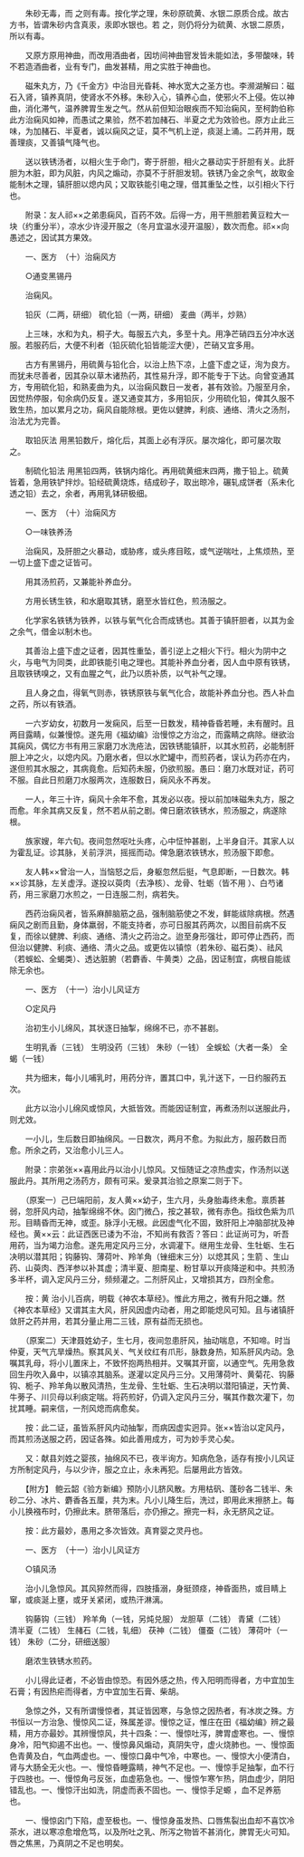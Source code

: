 <!-- { "loadSidebar": true } -->
　　朱砂无毒，而 之则有毒。按化学之理，朱砂原硫黄、水银二原质合成。故古方书，皆谓朱砂内含真汞，汞即水银也。若 之，则仍将分为硫黄、水银二原质，所以有毒。

　　又原方原用神曲，而改用酒曲者，因坊间神曲窨发皆未能如法，多带酸味，转不若造酒曲者，业有专门，曲发甚精，用之实胜于神曲也。

　　磁朱丸方，乃《千金方》中治目光昏耗、神水宽大之圣方也。李濒湖解曰：磁石入肾，镇养真阴，使肾水不外移。朱砂入心，镇养心血，使邪火不上侵。佐以神曲，消化滞气，温养脾胃生发之气。然从前但知治眼疾而不知治痫风，至柯韵伯称此方治痫风如神，而愚试之果验，然不若加赭石、半夏之尤为效验也。原方止此三味，为加赭石、半夏者，诚以痫风之证，莫不气机上逆，痰涎上涌。二药并用，既善理痰，又善镇气降气也。

　　送以铁锈汤者，以相火生于命门，寄于肝胆，相火之暴动实于肝胆有关。此肝胆为木脏，即为风脏，内风之煽动，亦莫不于肝胆发轫。铁锈乃金之余气，故取金能制木之理，镇肝胆以熄内风；又取铁能引电之理，借其重坠之性，以引相火下行也。

　　附录：友人祁××之弟患痫风，百药不效。后得一方，用干熊胆若黄豆粒大一块（约重分半），凉水少许浸开服之（冬月宜温水浸开温服），数次而愈。祁××向愚述之，因试其方果效。

　　一、医方　（十）治痫风方

　　○通变黑锡丹

　　治痫风。

　　铅灰（二两，研细） 硫化铅（一两，研细） 麦曲（两半，炒熟）

　　上三味，水和为丸，桐子大。每服五六丸，多至十丸。用净芒硝四五分冲水送服。若服药后，大便不利者（铅灰硫化铅皆能涩大便），芒硝又宜多用。

　　古方有黑锡丹，用硫黄与铅化合，以治上热下凉，上盛下虚之证，洵为良方。而犹未尽善者，因其杂以草木诸热药，其性易升浮，即不能专于下达。向曾变通其方，专用硫化铅，和熟麦曲为丸，以治痫风数日一发者，甚有效验。乃服至月余，因觉热停服，旬余病仍反复。遂又通变其方，多用铅灰，少用硫化铅，俾其久服不致生热，加以累月之功，痫风自能除根。更佐以健脾，利痰、通络、清火之汤剂，治法尤为完善。

　　取铅灰法 用黑铅数斤，熔化后，其面上必有浮灰。屡次熔化，即可屡次取之。

　　制硫化铅法 用黑铅四两，铁锅内熔化。再用硫黄细末四两，撒于铅上。硫黄皆着，急用铁铲拌炒。铅经硫黄烧炼，结成砂子，取出晾冷，碾轧成饼者（系未化透之铅）去之，余者，再用乳钵研极细。

　　一、医方　（十）治痫风方

　　○一味铁养汤

　　治痫风，及肝胆之火暴动，或胁疼，或头疼目眩，或气逆喘吐，上焦烦热，至一切上盛下虚之证皆可。

　　用其汤煎药，又兼能补养血分。

　　方用长锈生铁，和水磨取其锈，磨至水皆红色，煎汤服之。

　　化学家名铁锈为铁养，以铁与氧气化合而成锈也。其善于镇肝胆者，以其为金之余气，借金以制木也。

　　其善治上盛下虚之证者，因其性重坠，善引逆上之相火下行。相火为阴中之火，与电气为同类，此即铁能引电之理也。其能补养血分者，因人血中原有铁锈，且取铁锈嗅之，又有血腥之气，此乃以质补质，以气补气之理。

　　且人身之血，得氧气则赤，铁锈原铁与氧气化合，故能补养血分也。西人补血之药，所以有铁酒。

　　一六岁幼女，初数月一发痫风，后至一日数发，精神昏昏若睡，未有醒时。且两目露睛，似兼慢惊。遂先用《福幼编》治慢惊之方治之，而露睛之病除。继欲治其痫风，偶忆方书有用三家磨刀水洗疮法，因铁锈能镇肝，以其水煎药，必能制肝胆上冲之火，以熄内风。乃磨水者，但以水贮罐中，而煎药者，误认为药亦在内，遂但煎其水服之，其病竟愈。后知药未服，仍欲煎服。愚曰：磨刀水既对证，药可不服。自此日煎磨刀水服两次，连服数日，痫风永不再发。

　　一人，年三十许，痫风十余年不愈，其发必以夜。授以前加味磁朱丸方，服之而愈。年余其病又反复，然不若从前之剧。俾日磨浓铁锈水，煎汤服之，病遂除根。

　　族家嫂，年六旬。夜间忽然呕吐头疼，心中怔忡甚剧，上半身自汗。其家人以为霍乱证。诊其脉，关前浮洪，摇摇而动。俾急磨浓铁锈水，煎汤服下即愈。

　　友人韩××曾治一人，当恼怒之后，身躯忽然后挺，气息即断，一日数次。韩××诊其脉，左关虚浮。遂投以萸肉（去净核）、龙骨、牡蛎（皆不用 ）、白芍诸药，用三家磨刀水煎之，一日连服二剂，病若失。

　　西药治痫风者，皆系麻醉脑筋之品，强制脑筋使之不发，鲜能祓除病根。然遇痫风之剧而且勤，身体羸弱，不能支持者，亦可日服其药两次，以图目前病不反复，而徐以健脾、利痰、通络、清火之药治之。迨至身形强壮，即可停止西药，而但治以健脾、利痰、通络、清火之品。或更佐以镇惊（若朱砂、磁石类）、祛风（若蜈蚣、全蝎类）、透达脏腑（若麝香、牛黄类）之品，因证制宜，病根自能祓除无余也。

　　一、医方　（十一）治小儿风证方

　　○定风丹

　　治初生小儿绵风，其状逐日抽掣，绵绵不已，亦不甚剧。

　　生明乳香（三钱） 生明没药（三钱） 朱砂（一钱） 全蜈蚣（大者一条） 全蝎（一钱）

　　共为细末，每小儿哺乳时，用药分许，置其口中，乳汁送下，一日约服药五次。

　　此方以治小儿绵风或惊风，大抵皆效。而能因证制宜，再煮汤剂以送服此丹，则尤效。

　　一小儿，生后数日即抽绵风。一日数次，两月不愈。为拟此方，服药数日而愈。所余之药，又治愈小儿三人。

　　附录：宗弟张××喜用此丹以治小儿惊风。又恒随证之凉热虚实，作汤剂以送服此丹。其所用之汤药方，颇有可采。爰录其治验之原案二则于下。

　　（原案一）己巳端阳前，友人黄××幼子，生六月，头身胎毒终未愈。禀质甚弱，忽肝风内动，抽掣绵绵不休。囟门微凸，按之甚软，微有赤色。指纹色紫为爪形。目睛昏而无神，或歪。脉浮小无根。此因虚气化不固，致肝阳上冲脑部扰及神经也。黄××云：此证西医已诿为不治，不知尚有救否？答曰：此证尚可为，听吾用药，当为竭力治愈。遂先用定风丹三分，水调灌下。继用生龙骨、生牡蛎、生石决明以潜其阳；钩藤钩、薄荷叶、羚羊角（锉细末三分）以熄其风；生箭 、生山药、山萸肉、西洋参以补其虚；清半夏、胆南星、粉甘草以开痰降逆和中。共煎汤多半杯，调入定风丹三分，频频灌之。二剂肝风止，又增损其方，四剂全愈。

　　按：黄 治小儿百病，明载《神农本草经》。惟此方用之，微有升阳之嫌。然《神农本草经》又谓其主大风，肝风因虚内动者，用之即能熄风可知。且与诸镇肝敛肝之药并用，若其分量止用二三钱，原有益而无损也。

　　（原案二）天津聂姓幼子，生七月，夜间忽患肝风，抽动喘息，不知啼。时当仲夏，天气亢旱燥热。察其风关、气关纹红有爪形，脉数身热，知系肝风内动。急嘱其乳母，将小儿置床上，不致怀抱两热相并。又嘱其开窗，以通空气。先用急救回生丹吹入鼻中，以镇凉其脑系。遂灌以定风丹三分。又用薄荷叶、黄菊花、钩藤钩、栀子、羚羊角以散风清热，生龙骨、生牡蛎、生石决明以潜阳镇逆，天竹黄、牛蒡子、川贝母以利痰定喘。将药煎好，仍调入定风丹三分，嘱其作数次灌下，勿扰其睡。嗣来信，一剂风熄而病愈矣。

　　按：此二证，虽皆系肝风内动抽掣，而病因虚实迥异。张××皆治以定风丹，而其煎汤送服之药，因证各殊。如此善用成方，可为妙手灵心矣。

　　又：献县刘姓之婴孩，抽绵风不已，夜半询方。知病危急，适存有按小儿风证方所制定风丹，与以少许，服之立止，永未再犯。后屡用此方皆效。

　　【附方】 鲍云韶《验方新编》预防小儿脐风散。方用枯矾、蓬砂各二钱半、朱砂二分、冰片、麝香各五厘，共为末。凡小儿降生后，洗过，即用此末擦脐上。每小儿换襁布时，仍擦此末。脐带落后，亦仍擦之。擦完一料，永无脐风之证。

　　按：此方最妙，愚用之多次皆效。真育婴之灵丹也。

　　一、医方　（十一）治小儿风证方

　　○镇风汤

　　治小儿急惊风。其风猝然而得，四肢搐溺，身挺颈痉，神昏面热，或目睛上窜，或痰涎上壅，或牙关紧闭，或热汗淋漓。

　　钩藤钩（三钱） 羚羊角（一钱，另炖兑服） 龙胆草（二钱） 青黛（二钱） 清半夏（二钱） 生赭石（二钱，轧细） 茯神（二钱） 僵蚕（二钱） 薄荷叶（一钱） 朱砂（二分，研细送服）

　　磨浓生铁锈水煎药。

　　小儿得此证者，不必皆由惊恐。有因外感之热，传入阳明而得者，方中宜加生石膏；有因热疟而得者，方中宜加生石膏、柴胡。

　　急惊之外，又有所谓慢惊者，其证皆因寒，与急惊之因热者，有冰炭之殊。方书恒以一方治急、慢惊风二证，殊属差谬。慢惊之证，惟庄在田《福幼编》辨之最精，用方亦最妙。其辨慢惊风，共十四条：一、慢惊吐泻，脾胃虚寒也。一、慢惊身冷，阳气抑遏不出也。一、慢惊鼻风煽动，真阴失守，虚火烧肺也。一、慢惊面色青黄及白，气血两虚也。一、慢惊口鼻中气冷，中寒也。一、慢惊大小便清白，肾与大肠全无火也。一、慢惊昏睡露睛，神气不足也。一、慢惊手足抽掣，血不行于四肢也。一、慢惊角弓反张，血虚筋急也。一、慢惊乍寒乍热，阴血虚少，阴阳错乱也。一、慢惊汗出如洗，阴虚而表不固也。一、慢惊手足螈 ，血不足养筋也。

　　一、慢惊囟门下陷，虚至极也。一、慢惊身虽发热、口唇焦裂出血却不喜饮冷茶水，进以寒凉愈增危笃，以及所吐之乳、所泻之物皆不甚消化，脾胃无火可知。唇之焦黑，乃真阴之不足也明矣。

